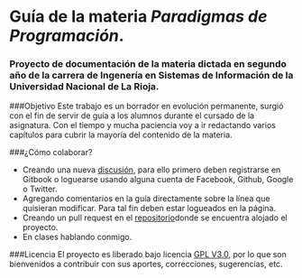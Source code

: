 Guía de la materia *Paradigmas de Programación*.
=======
### Proyecto de documentación de la materia dictada en segundo año de la carrera de Ingenería en Sistemas de Información de la Universidad Nacional de La Rioja.

###Objetivo
Este trabajo es un borrador en evolución permanente, surgió con el fin de servir de guía a los alumnos durante el cursado de la asignatura. Con el tiempo y mucha paciencia voy a ir redactando varios capítulos para cubrir la mayoría del contenido de la materia.

###¿Cómo colaborar?
- Creando una nueva [discusión](https://www.gitbook.com/book/rmoyano/paradigmas/discussions), para ello primero deben registrarse en Gitbook o loguearse usando alguna cuenta de Facebook, Github, Google o Twitter. 
- Agregando comentarios en la guía directamente sobre la línea que quisieran modificar. Para tal fin deben estar logueados en la página. 
- Creando un pull request en el [repositorio](https://github.com/rmoyano/paradigmas "Repositorio")donde se encuentra alojado el proyecto. 
- En clases hablando conmigo.

###Licencia
El proyecto es liberado bajo licencia [GPL V3.0](http://www.gnu.org/licenses/gpl-3.0.html "Licencia"), por lo que son bienvenidos a contribuir con sus aportes, correcciones, sugerencias, etc.


